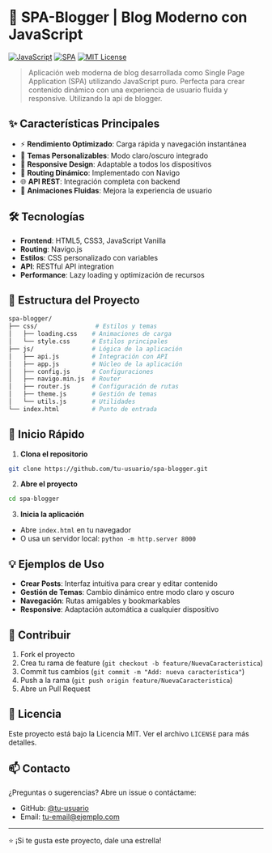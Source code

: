 # 🚀 SPA-Blogger | Blog Moderno con JavaScript

[![JavaScript](https://img.shields.io/badge/JavaScript-Vanilla-yellow.svg)](https://developer.mozilla.org/es/docs/Web/JavaScript)
[![SPA](https://img.shields.io/badge/SPA-Single%20Page%20Application-blue.svg)](https://developer.mozilla.org/es/docs/Glossary/SPA)
[![MIT License](https://img.shields.io/badge/License-MIT-green.svg)](https://opensource.org/licenses/MIT)

> Aplicación web moderna de blog desarrollada como Single Page Application (SPA) utilizando JavaScript puro. Perfecta para crear contenido dinámico con una experiencia de usuario fluida y responsive. Utilizando la api de blogger.

## ✨ Características Principales

- ⚡️ **Rendimiento Optimizado**: Carga rápida y navegación instantánea
- 🎨 **Temas Personalizables**: Modo claro/oscuro integrado
- 📱 **Responsive Design**: Adaptable a todos los dispositivos
- 🔄 **Routing Dinámico**: Implementado con Navigo
- 🌐 **API REST**: Integración completa con backend
- 💫 **Animaciones Fluidas**: Mejora la experiencia de usuario

## 🛠️ Tecnologías

- **Frontend**: HTML5, CSS3, JavaScript Vanilla
- **Routing**: Navigo.js
- **Estilos**: CSS personalizado con variables
- **API**: RESTful API integration
- **Performance**: Lazy loading y optimización de recursos

## 📁 Estructura del Proyecto

```bash
spa-blogger/
├── css/                # Estilos y temas
│   ├── loading.css    # Animaciones de carga
│   └── style.css      # Estilos principales
├── js/                # Lógica de la aplicación
│   ├── api.js         # Integración con API
│   ├── app.js         # Núcleo de la aplicación
│   ├── config.js      # Configuraciones
│   ├── navigo.min.js  # Router
│   ├── router.js      # Configuración de rutas
│   ├── theme.js       # Gestión de temas
│   └── utils.js       # Utilidades
└── index.html         # Punto de entrada
```

## 🚦 Inicio Rápido

1. **Clona el repositorio**
```bash
git clone https://github.com/tu-usuario/spa-blogger.git
```

2. **Abre el proyecto**
```bash
cd spa-blogger
```

3. **Inicia la aplicación**
- Abre `index.html` en tu navegador
- O usa un servidor local: `python -m http.server 8000`

## 💡 Ejemplos de Uso

- **Crear Posts**: Interfaz intuitiva para crear y editar contenido
- **Gestión de Temas**: Cambio dinámico entre modo claro y oscuro
- **Navegación**: Rutas amigables y bookmarkables
- **Responsive**: Adaptación automática a cualquier dispositivo

## 🤝 Contribuir

1. Fork el proyecto
2. Crea tu rama de feature (`git checkout -b feature/NuevaCaracteristica`)
3. Commit tus cambios (`git commit -m "Add: nueva característica"`)
4. Push a la rama (`git push origin feature/NuevaCaracteristica`)
5. Abre un Pull Request

## 📝 Licencia

Este proyecto está bajo la Licencia MIT. Ver el archivo `LICENSE` para más detalles.

## 📫 Contacto

¿Preguntas o sugerencias? Abre un issue o contáctame:

- GitHub: [@tu-usuario](https://github.com/tu-usuario)
- Email: tu-email@ejemplo.com

---
⭐️ ¡Si te gusta este proyecto, dale una estrella!
